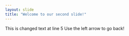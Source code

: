 ```yaml
---
layout: slide
title: "Welcome to our second slide!"
---
```

This is changed text at line 5
Use the left arrow to go back!
